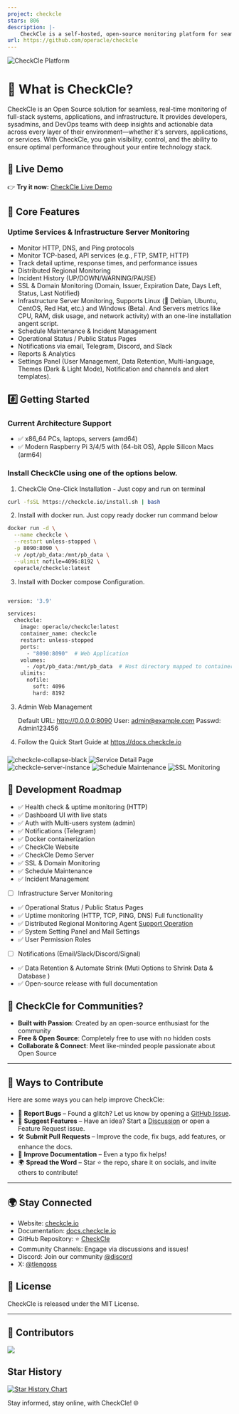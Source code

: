 ```yaml
---
project: checkcle
stars: 806
description: |-
    CheckCle is a self-hosted, open-source monitoring platform for seamless, real-time full-stack systems, applications, and infrastructure. It provides real-time uptime monitoring, distributed checks, incident tracking, and alerts. All deployable anywhere.
url: https://github.com/operacle/checkcle
---
```


![CheckCle Platform](https://pub-4a4062303020445f8f289a2fee84f9e8.r2.dev/images/server-detail-page.png)

# 🚀 What is CheckCle?

CheckCle is an Open Source solution for seamless, real-time monitoring of full-stack systems, applications, and infrastructure. It provides developers, sysadmins, and DevOps teams with deep insights and actionable data across every layer of their environment—whether it's servers, applications, or services. With CheckCle, you gain visibility, control, and the ability to ensure optimal performance throughout your entire technology stack.

## 🎯 Live Demo  
👉 **Try it now:** [CheckCle Live Demo](https://demo.checkcle.io)

## 🌟 Core Features

### Uptime Services & Infrastructure Server Monitoring
- Monitor HTTP, DNS, and Ping protocols
- Monitor TCP-based, API services (e.g., FTP, SMTP, HTTP)
- Track detail uptime, response times, and performance issues
- Distributed Regional Monitoring
- Incident History (UP/DOWN/WARNING/PAUSE)
- SSL & Domain Monitoring (Domain, Issuer, Expiration Date, Days Left, Status, Last Notified)
- Infrastructure Server Monitoring, Supports Linux (🐧 Debian, Ubuntu, CentOS, Red Hat, etc.) and Windows (Beta). And Servers metrics like CPU, RAM, disk usage, and network activity) with an one-line installation angent script.
- Schedule Maintenance & Incident Management
- Operational Status / Public Status Pages
- Notifications via email, Telegram, Discord, and Slack
- Reports & Analytics
- Settings Panel (User Management, Data Retention, Multi-language, Themes (Dark & Light Mode), Notification and channels and alert templates).

## #️⃣ Getting Started

### Current Architecture Support
* ✅ x86_64 PCs, laptops, servers (amd64)
* ✅ Modern Raspberry Pi 3/4/5 with (64-bit OS), Apple Silicon Macs (arm64)

### Install CheckCle using one of the options below.


1. CheckCle One-Click Installation - Just copy and run on terminal
```bash 
curl -fsSL https://checkcle.io/install.sh | bash

```
2. Install with docker run. Just copy ready docker run command below
```bash 
docker run -d \
  --name checkcle \
  --restart unless-stopped \
  -p 8090:8090 \
  -v /opt/pb_data:/mnt/pb_data \
  --ulimit nofile=4096:8192 \
  operacle/checkcle:latest

```
3. Install with Docker compose Configuration.
```bash 

version: '3.9'

services:
  checkcle:
    image: operacle/checkcle:latest
    container_name: checkcle
    restart: unless-stopped
    ports:
      - "8090:8090"  # Web Application
    volumes:
      - /opt/pb_data:/mnt/pb_data  # Host directory mapped to container path
    ulimits:
      nofile:
        soft: 4096
        hard: 8192

```
3. Admin Web Management

    Default URL: http://0.0.0.0:8090
    User: admin@example.com
    Passwd: Admin123456
    
4. Follow the Quick Start Guide at https://docs.checkcle.io

###
![checkcle-collapse-black](https://pub-4a4062303020445f8f289a2fee84f9e8.r2.dev/images/uptime-monitoring.png)
![Service Detail Page](https://pub-4a4062303020445f8f289a2fee84f9e8.r2.dev/images/uptime-service-detail.png)
![checkcle-server-instance](https://pub-4a4062303020445f8f289a2fee84f9e8.r2.dev/images/instance-server-monitoring.png)
![Schedule Maintenance](https://pub-4a4062303020445f8f289a2fee84f9e8.r2.dev/images/checkcle-schedule-maintenance.png)
![SSL Monitoring](https://pub-4a4062303020445f8f289a2fee84f9e8.r2.dev/images/ssl-monitoring.png)

## 📝 Development Roadmap

- ✅ Health check & uptime monitoring (HTTP)
- ✅ Dashboard UI with live stats  
- ✅ Auth with Multi-users system (admin)
- ✅ Notifications (Telegram)
- ✅ Docker containerization 
- ✅ CheckCle Website
- ✅ CheckCle Demo Server
- ✅ SSL & Domain Monitoring
- ✅ Schedule Maintenance 
- ✅ Incident Management
- [ ] Infrastructure Server Monitoring
- ✅ Operational Status / Public Status Pages
- ✅ Uptime monitoring (HTTP, TCP, PING, DNS) Full functionality
- ✅ Distributed Regional Monitoring Agent [Support Operation](https://github.com/operacle/Distributed-Regional-Monitoring)
- ✅ System Setting Panel and Mail Settings
- ✅ User Permission Roles
- [ ] Notifications (Email/Slack/Discord/Signal)  
- ✅ Data Retention & Automate Strink (Muti Options to Shrink Data & Database )
- ✅ Open-source release with full documentation 

## 🌟 CheckCle for Communities?
- **Built with Passion**: Created by an open-source enthusiast for the community
- **Free & Open Source**: Completely free to use with no hidden costs
- **Collaborate & Connect**: Meet like-minded people passionate about Open Source

---

## 🤝 Ways to Contribute

Here are some ways you can help improve CheckCle:

- 🐞 **Report Bugs** – Found a glitch? Let us know by opening a [GitHub Issue](https://github.com/operacle/checkcle/issues).
- 🌟 **Suggest Features** – Have an idea? Start a [Discussion](https://github.com/operacle/checkcle/discussions) or open a Feature Request issue.
- 🛠 **Submit Pull Requests** – Improve the code, fix bugs, add features, or enhance the docs.
- 📝 **Improve Documentation** – Even a typo fix helps!
- 🌍 **Spread the Word** – Star ⭐ the repo, share it on socials, and invite others to contribute!

---

## 🌍 Stay Connected
- Website: [checkcle.io](https://checkcle.io)
- Documentation: [docs.checkcle.io](https://docs.checkcle.io)
- GitHub Repository: ⭐ [CheckCle](https://github.com/operacle/checkcle.git)
- Community Channels: Engage via discussions and issues!
- Discord: Join our community [@discord](https://discord.gg/xs9gbubGwX)
- X: [@tlengoss](https://x.com/tlengoss)

## 📜 License

CheckCle is released under the MIT License.

---
## 👥 Contributors

[![](https://contrib.rocks/image?repo=operacle/checkcle)](https://github.com/operacle/checkcle/graphs/contributors)


## Star History

[![Star History Chart](https://api.star-history.com/svg?repos=operacle/checkcle&type=Date)](https://www.star-history.com/#operacle/checkcle&Date)

Stay informed, stay online, with CheckCle! 🌐

